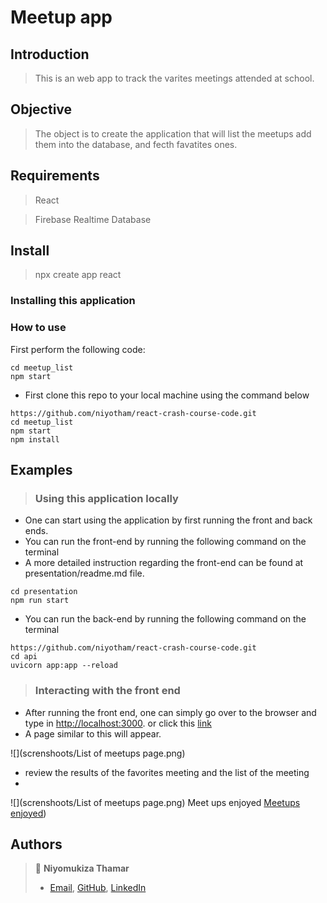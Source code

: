 # Meetup app

## Introduction

>This is an web app to track the varites meetings attended at school.


## Objective

> The object is to create the application that will list the meetups add them into the database, and fecth favatites ones. 

## Requirements

> React 

> Firebase Realtime Database



## Install

> npx create app react

### Installing this application

### How to use
First perform the following code: 
``` npx create-react-app meetup_list
cd meetup_list
npm start

```

- First clone this repo to your local machine using the command below

```
https://github.com/niyotham/react-crash-course-code.git
cd meetup_list
npm start
npm install
```

## Examples

> ### Using this application locally

- One can start using the application by first running the front and back ends.
- You can run the front-end by running the following command on the terminal
- A more detailed instruction regarding the front-end can be found at presentation/readme.md file.

```
cd presentation
npm run start
```

- You can run the back-end by running the following command on the terminal

```
https://github.com/niyotham/react-crash-course-code.git
cd api
uvicorn app:app --reload
```

> ### Interacting with the front end

- After running the front end, one can simply go over to the browser and type in [http://localhost:3000](http://localhost:3000). or click this [link](http://localhost:3000)
- A page similar to this will appear.

![](screnshoots/List of meetups page.png)

- review the results of the  favorites meeting  and the list of the meeting 
-

![](screnshoots/List of meetups page.png)
Meet ups enjoyed [Meetups enjoyed](https://github.com/niyotham/react-crash-course-code/blob/main/screnshoots/Meets%20enjoyed.png))


## Authors



> 👤 **Niyomukiza Thamar**
>
> - [Email](mailto:thamarniyo@gmail.com), [GitHub](https://github.com/niyotham), [LinkedIn](https://www.linkedin.com/in/thamar-niyomukiza-230959125/)

